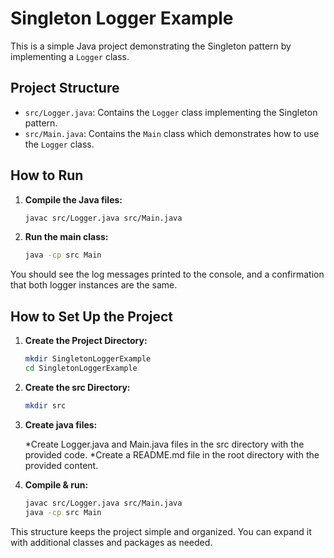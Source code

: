 # Singleton Logger Example

This is a simple Java project demonstrating the Singleton pattern by implementing a `Logger` class.

## Project Structure

- `src/Logger.java`: Contains the `Logger` class implementing the Singleton pattern.
- `src/Main.java`: Contains the `Main` class which demonstrates how to use the `Logger` class.

## How to Run

1. **Compile the Java files:**

   ```bash
   javac src/Logger.java src/Main.java

   ```

2. **Run the main class:**
   ```bash
   java -cp src Main
   ```

You should see the log messages printed to the console, and a confirmation that both logger instances are the same.

## How to Set Up the Project

1. **Create the Project Directory:**

   ```bash
   mkdir SingletonLoggerExample
   cd SingletonLoggerExample

   ```

2. **Create the src Directory:**

   ```bash
   mkdir src

   ```

3. **Create java files:**

   *Create Logger.java and Main.java files in the src directory with the provided code.
   *Create a README.md file in the root directory with the provided content.

4. **Compile & run:**

   ```bash
   javac src/Logger.java src/Main.java
   java -cp src Main
   ```

This structure keeps the project simple and organized. You can expand it with additional classes and packages as needed.
